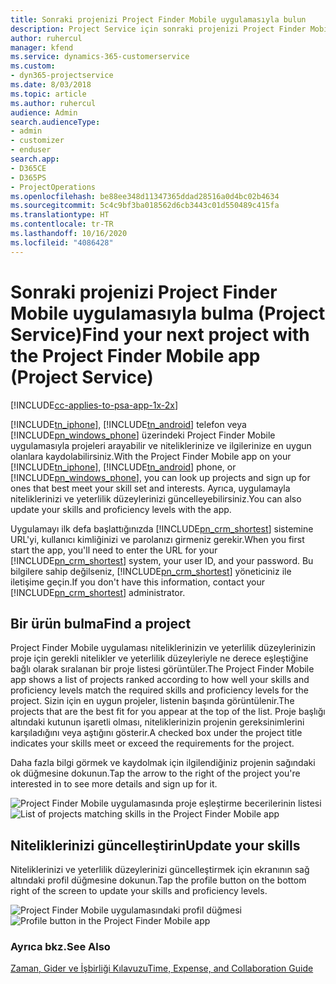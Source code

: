 ```yaml
---
title: Sonraki projenizi Project Finder Mobile uygulamasıyla bulun
description: Project Service için sonraki projenizi Project Finder Mobile uygulamasıyla bulma
author: ruhercul
manager: kfend
ms.service: dynamics-365-customerservice
ms.custom:
- dyn365-projectservice
ms.date: 8/03/2018
ms.topic: article
ms.author: ruhercul
audience: Admin
search.audienceType:
- admin
- customizer
- enduser
search.app:
- D365CE
- D365PS
- ProjectOperations
ms.openlocfilehash: be88ee348d11347365ddad28516a0d4bc02b4634
ms.sourcegitcommit: 5c4c9bf3ba018562d6cb3443c01d550489c415fa
ms.translationtype: HT
ms.contentlocale: tr-TR
ms.lasthandoff: 10/16/2020
ms.locfileid: "4086428"
---
```

# <a name="find-your-next-project-with-the-project-finder-mobile-app-project-service"></a><span data-ttu-id="ab76a-103">Sonraki projenizi Project Finder Mobile uygulamasıyla bulma (Project Service)</span><span class="sxs-lookup"><span data-stu-id="ab76a-103">Find your next project with the Project Finder Mobile app (Project Service)</span></span>

[!INCLUDE[cc-applies-to-psa-app-1x-2x](../includes/cc-applies-to-psa-app-1x-2x.md)]

<span data-ttu-id="ab76a-104">[!INCLUDE[tn_iphone](../includes/tn-iphone.md)], [!INCLUDE[tn_android](../includes/tn-android.md)] telefon veya [!INCLUDE[pn_windows_phone](../includes/pn-windows-phone.md)] üzerindeki Project Finder Mobile uygulamasıyla projeleri arayabilir ve niteliklerinize ve ilgilerinize en uygun olanlara kaydolabilirsiniz.</span><span class="sxs-lookup"><span data-stu-id="ab76a-104">With the Project Finder Mobile app on your [!INCLUDE[tn_iphone](../includes/tn-iphone.md)], [!INCLUDE[tn_android](../includes/tn-android.md)] phone, or [!INCLUDE[pn_windows_phone](../includes/pn-windows-phone.md)], you can look up projects and sign up for ones that best meet your skill set and interests.</span></span> <span data-ttu-id="ab76a-105">Ayrıca, uygulamayla niteliklerinizi ve yeterlilik düzeylerinizi güncelleyebilirsiniz.</span><span class="sxs-lookup"><span data-stu-id="ab76a-105">You can also update your skills and proficiency levels with the app.</span></span>  
  
 <span data-ttu-id="ab76a-106">Uygulamayı ilk defa başlattığınızda [!INCLUDE[pn_crm_shortest](../includes/pn-crm-shortest.md)] sistemine URL'yi, kullanıcı kimliğinizi ve parolanızı girmeniz gerekir.</span><span class="sxs-lookup"><span data-stu-id="ab76a-106">When you first start the app, you'll need to enter the URL for your [!INCLUDE[pn_crm_shortest](../includes/pn-crm-shortest.md)] system, your user ID, and your password.</span></span> <span data-ttu-id="ab76a-107">Bu bilgilere sahip değilseniz, [!INCLUDE[pn_crm_shortest](../includes/pn-crm-shortest.md)] yöneticiniz ile iletişime geçin.</span><span class="sxs-lookup"><span data-stu-id="ab76a-107">If you don't have this information,  contact your [!INCLUDE[pn_crm_shortest](../includes/pn-crm-shortest.md)] administrator.</span></span>  
  
## <a name="find-a-project"></a><span data-ttu-id="ab76a-108">Bir ürün bulma</span><span class="sxs-lookup"><span data-stu-id="ab76a-108">Find a project</span></span>  
 <span data-ttu-id="ab76a-109">Project Finder Mobile uygulaması niteliklerinizin ve yeterlilik düzeylerinizin proje için gerekli nitelikler ve yeterlilik düzeyleriyle ne derece eşleştiğine bağlı olarak sıralanan bir proje listesi görüntüler.</span><span class="sxs-lookup"><span data-stu-id="ab76a-109">The Project Finder Mobile app shows a list of projects ranked according to how well your skills and proficiency levels match the required skills and proficiency levels for the project.</span></span> <span data-ttu-id="ab76a-110">Sizin için en uygun projeler, listenin başında görüntülenir.</span><span class="sxs-lookup"><span data-stu-id="ab76a-110">The projects that are the best fit for you appear at the top of the list.</span></span> <span data-ttu-id="ab76a-111">Proje başlığı altındaki kutunun işaretli olması, niteliklerinizin projenin gereksinimlerini karşıladığını veya aştığını gösterir.</span><span class="sxs-lookup"><span data-stu-id="ab76a-111">A checked box under the project title indicates your skills meet or exceed the requirements for the project.</span></span>  
  
 <span data-ttu-id="ab76a-112">Daha fazla bilgi görmek ve kaydolmak için ilgilendiğiniz projenin sağındaki ok düğmesine dokunun.</span><span class="sxs-lookup"><span data-stu-id="ab76a-112">Tap the arrow to the right of the project you're interested in to see more details and sign up for it.</span></span>  
  
 <span data-ttu-id="ab76a-113">![Project Finder Mobile uygulamasında proje eşleştirme becerilerinin listesi](../psa/media/project-service-project-finder-list.png "Project Finder Mobile uygulamasında proje eşleştirme becerilerinin listesi")</span><span class="sxs-lookup"><span data-stu-id="ab76a-113">![List of projects matching skills in the Project Finder Mobile app](../psa/media/project-service-project-finder-list.png "List of projects matching skills in the Project Finder Mobile app")</span></span>  
  
## <a name="update-your-skills"></a><span data-ttu-id="ab76a-114">Niteliklerinizi güncelleştirin</span><span class="sxs-lookup"><span data-stu-id="ab76a-114">Update your skills</span></span>  
 <span data-ttu-id="ab76a-115">Niteliklerinizi ve yeterlilik düzeylerinizi güncelleştirmek için ekranının sağ altındaki profil düğmesine dokunun.</span><span class="sxs-lookup"><span data-stu-id="ab76a-115">Tap the profile button on the bottom right of the screen to update your skills and proficiency levels.</span></span>  
  
 <span data-ttu-id="ab76a-116">![Project Finder Mobile uygulamasındaki profil düğmesi](../psa/media/project-service-project-finder-profile.png "Project Finder Mobile uygulamasındaki profil düğmesi")</span><span class="sxs-lookup"><span data-stu-id="ab76a-116">![Profile button in the Project Finder Mobile app](../psa/media/project-service-project-finder-profile.png "Profile button in the Project Finder Mobile app")</span></span>  
  
### <a name="see-also"></a><span data-ttu-id="ab76a-117">Ayrıca bkz.</span><span class="sxs-lookup"><span data-stu-id="ab76a-117">See Also</span></span>  
 [<span data-ttu-id="ab76a-118">Zaman, Gider ve İşbirliği Kılavuzu</span><span class="sxs-lookup"><span data-stu-id="ab76a-118">Time, Expense, and Collaboration Guide</span></span>](../psa/time-expense-collaboration-guide.md)
